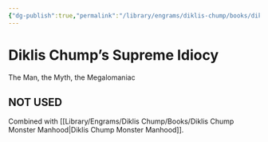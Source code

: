 ```yaml
---
{"dg-publish":true,"permalink":"/library/engrams/diklis-chump/books/diklis-chump-s-supreme-idiocy/","tags":["Pen/Malcolm-Little-King"]}
---
```


# Diklis Chump’s Supreme Idiocy
The Man, the Myth, the Megalomaniac
## NOT USED
Combined with [[Library/Engrams/Diklis Chump/Books/Diklis Chump Monster Manhood\|Diklis Chump Monster Manhood]].
